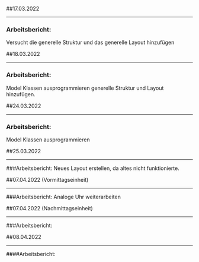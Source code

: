 ##17.03.2022
___
### Arbeitsbericht:
Versucht die generelle Struktur und das generelle Layout hinzufügen

##18.03.2022
___
### Arbeitsbericht:
Model Klassen ausprogrammieren
generelle Struktur und Layout hinzufügen.

##24.03.2022
___
### Arbeitsbericht:
Model Klassen ausprogrammieren

##25.03.2022
___
###Arbeitsbericht:
Neues Layout erstellen, da altes nicht funktionierte.

##07.04.2022 (Vormittagseinheit)
___
###Arbeitsbericht:
Analoge Uhr weiterarbeiten

##07.04.2022 (Nachmittagseinheit)
___
###Arbeitsbericht:

##08.04.2022
___
####Arbeitsbericht: